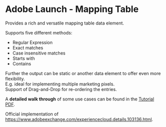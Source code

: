 Adobe Launch - Mapping Table
============================

Provides a rich and versatile mapping table data element.

Supports five different methods:
* Regular Expression
* Exact matches
* Case insensitive matches
* Starts with
* Contains

Further the output can be static or another data element to offer even more flexibility.  
E.g. ideal for implementing multiple marketing pixels.  
Support of Drag-and-Drop for re-ordering the entries.  

A **detailed walk through** of some use cases can be found in the [Tutorial PDF](doc/mapping-table-tutorial.pdf).


Official implementation of https://www.adobeexchange.com/experiencecloud.details.103136.html.


